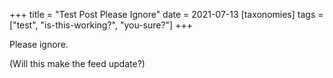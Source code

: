 +++
title = "Test Post Please Ignore"
date = 2021-07-13
[taxonomies]
tags = ["test", "is-this-working?", "you-sure?"]
+++

Please ignore.

(Will this make the feed update?)

